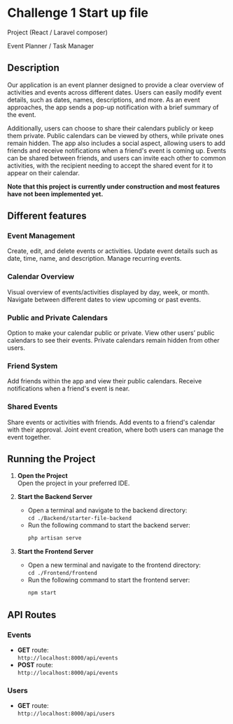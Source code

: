 # Challenge 1  Start up file
Project (React / Laravel composer)

Event Planner / Task Manager

## Description
Our application is an event planner designed to provide a clear overview of activities and events across different dates. Users can easily modify event details, such as dates, names, descriptions, and more. As an event approaches, the app sends a pop-up notification with a brief summary of the event.

Additionally, users can choose to share their calendars publicly or keep them private. Public calendars can be viewed by others, while private ones remain hidden. The app also includes a social aspect, allowing users to add friends and receive notifications when a friend's event is coming up. Events can be shared between friends, and users can invite each other to common activities, with the recipient needing to accept the shared event for it to appear on their calendar.

**Note that this project is currently under construction and most features have not been implemented yet.**   

## Different features
### Event Management
Create, edit, and delete events or activities.
Update event details such as date, time, name, and description.
Manage recurring events.

### Calendar Overview
Visual overview of events/activities displayed by day, week, or month.
Navigate between different dates to view upcoming or past events.

### Public and Private Calendars
Option to make your calendar public or private.
View other users’ public calendars to see their events.
Private calendars remain hidden from other users.

### Friend System
Add friends within the app and view their public calendars.
Receive notifications when a friend's event is near.

### Shared Events
Share events or activities with friends.
Add events to a friend's calendar with their approval.
Joint event creation, where both users can manage the event together.


## Running the Project

1. **Open the Project**  
   Open the project in your preferred IDE.

2. **Start the Backend Server**  
   - Open a terminal and navigate to the backend directory:  
     `cd ./Backend/starter-file-backend`
   - Run the following command to start the backend server:  
     ```bash
     php artisan serve
     ```

3. **Start the Frontend Server**  
   - Open a new terminal and navigate to the frontend directory:  
     `cd ./Frontend/frontend`
   - Run the following command to start the frontend server:  
     ```bash
     npm start
     ```

## API Routes

### Events 
- **GET** route:  
  `http://localhost:8000/api/events`
- **POST** route:  
  `http://localhost:8000/api/events`

### Users 
- **GET** route:  
  `http://localhost:8000/api/users`





